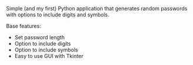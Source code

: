 Simple (and my first) Python application that generates random passwords with options to include digits and symbols.

Base features:
- Set password length
- Option to include digits
- Option to include symbols
- Easy to use GUI with Tkinter
